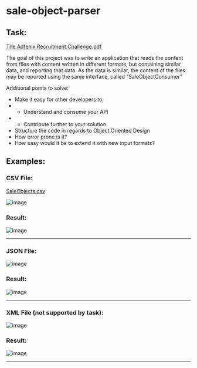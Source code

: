 # sale-object-parser 
## Task:
[The Adfenix Recruitment Challenge.pdf](https://github.com/kingArthur69/sale-object-parser/files/8852887/The.Adfenix.Recruitment.Challenge.pdf)

The goal of this project was to write an application that reads the
content from files with content written in different formats, but containing
similar data, and reporting that data. As the data
is similar, the content of the files may be reported using the same
interface, called “SaleObjectConsumer”

Additional points to solve:
* Make it easy for other developers to:
* * Understand and consume your API
* * Contribute further to your solution
* Structure the code in regards to Object Oriented Design
* How error prone is it?
* How easy would it be to extend it with new input formats?

## Examples:
### CSV File:
[SaleObjects.csv](https://github.com/kingArthur69/sale-object-parser/files/8852818/SaleObjects.csv)

![image](https://user-images.githubusercontent.com/47188222/172370797-a58f1fd3-c26e-4a0a-bb5b-fea790a26381.png)

### Result:
![image](https://user-images.githubusercontent.com/47188222/172370233-6db45426-48a9-4840-90ae-3e112df87b8e.png)

---------------------------------------------------------------------------------------------------------------
### JSON File:
![image](https://user-images.githubusercontent.com/47188222/172371083-03a20dfd-1894-4713-9e31-6f7babab5f74.png)

### Result:
![image](https://user-images.githubusercontent.com/47188222/172371928-0fb4131e-b2d2-465a-820f-c98ab4764630.png)

---------------------------------------------------------------------------------------------------------------
### XML File (not supported by task):
![image](https://user-images.githubusercontent.com/47188222/172372140-26ae1ebd-a47a-460e-9852-6e76ceaf9c72.png)

### Result:
![image](https://user-images.githubusercontent.com/47188222/172372213-91beb481-b032-4cc7-b763-023b9173a3c2.png)

---------------------------------------------------------------------------------------------------------------
